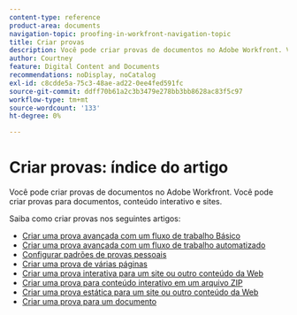 ```yaml
---
content-type: reference
product-area: documents
navigation-topic: proofing-in-workfront-navigation-topic
title: Criar provas
description: Você pode criar provas de documentos no Adobe Workfront. Você pode criar provas de documentos no Adobe Workfront. Você pode criar provas para documentos, conteúdo interativo e sites. Saiba como criar provas nos artigos a seguir.
author: Courtney
feature: Digital Content and Documents
recommendations: noDisplay, noCatalog
exl-id: c8cdde5a-75c3-48ae-ad22-0ee4fed591fc
source-git-commit: ddff70b61a2c3b3479e278bb3bb8628ac83f5c97
workflow-type: tm+mt
source-wordcount: '133'
ht-degree: 0%

---
```


# Criar provas: índice do artigo

<!--Audited: 01/2024-->

Você pode criar provas de documentos no Adobe Workfront. Você pode criar provas para documentos, conteúdo interativo e sites.

Saiba como criar provas nos seguintes artigos:

* [Criar uma prova avançada com um fluxo de trabalho Básico](../../../review-and-approve-work/proofing/creating-proofs-within-workfront/configure-basic-proof-workflow.md)
* [Criar uma prova avançada com um fluxo de trabalho automatizado](../../../review-and-approve-work/proofing/creating-proofs-within-workfront/create-automated-proof-workflow.md)
* [Configurar padrões de provas pessoais](../../../review-and-approve-work/proofing/creating-proofs-within-workfront/set-proof-defaults.md)
* [Criar uma prova de várias páginas](../../../review-and-approve-work/proofing/creating-proofs-within-workfront/create-multi-page-proof.md)
* [Criar uma prova interativa para um site ou outro conteúdo da Web](../../../review-and-approve-work/proofing/creating-proofs-within-workfront/generate-interactive-proof-for-website-or-other-web-content.md)
* [Criar uma prova para conteúdo interativo em um arquivo ZIP](../../../review-and-approve-work/proofing/creating-proofs-within-workfront/generate-proof-interactive-content.md)
* [Criar uma prova estática para um site ou outro conteúdo da Web](../../../review-and-approve-work/proofing/creating-proofs-within-workfront/generate-static-proof-website-other-web-content.md)
* [Criar uma prova para um documento](../../../review-and-approve-work/proofing/creating-proofs-within-workfront/generate-proof-for-a-document.md)
